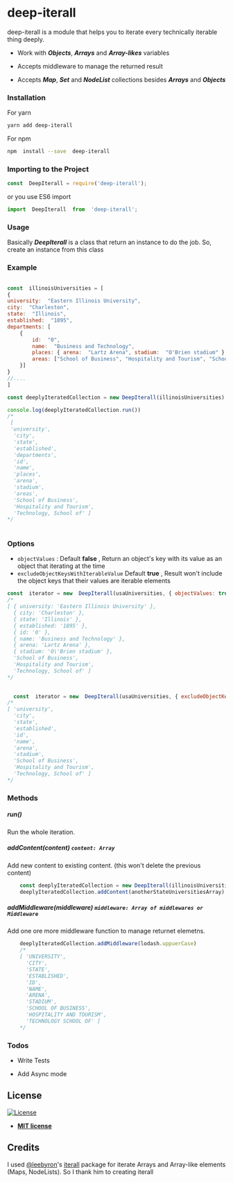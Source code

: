 

# deep-iterall

deep-iterall is a module that helps you to iterate every technically iterable thing deeply.

- Work with ***Objects***, ***Arrays*** and ***Array-likes*** variables

- Accepts middleware to manage the returned result

- Accepts ***Map***, ***Set*** and ***NodeList*** collections besides ***Arrays*** and ***Objects***

### Installation

For yarn

```bash
yarn add deep-iterall
```

For npm

```bash
npm  install --save  deep-iterall
```

### Importing to the Project

```js
const  DeepIterall = require('deep-iterall');
```
or you use ES6 import

```js
import  DeepIterall  from  'deep-iterall';
```

### Usage

Basically ***DeepIterall*** is a class that return an instance to do the job. So, create an instance from this class

### Example

```js

const  illinoisUniversities = [
{
university:  "Eastern Illinois University",
city:  "Charleston",
state:  "Illinois",
established:  "1895",
departments: [
	{
		id:  "0",
		name:  "Business and Technology",
		places: { arena:  "Lartz Arena", stadium:  "O'Brien stadium" },
		areas: ["School of Business", "Hospitality and Tourism", "School of Technology"]
	}]
}
//....
]

const deeplyIteratedCollection = new DeepIterall(illinoisUniversities);

console.log(deeplyIteratedCollection.run())
/*
 [
 'university',
  'city',
  'state',
  'established',
  'departments',
  'id',
  'name',
  'places',
  'arena',
  'stadium',
  'areas',
  'School of Business',
  'Hospitality and Tourism',
  'Technology, School of' ]
*/
  

```

### Options

 - `objectValues` : Default **false** , Return an object's key with its value as an object that iterating at the time
 - `excludeObjectKeysWithIterableValue` Default **true** , Result won't include the object keys that their values are iterable elements

```js
const  iterator = new  DeepIterall(usaUniversities, { objectValues: true });
/*
[ { university: 'Eastern Illinois University' },
  { city: 'Charleston' },
  { state: 'Illinois' },
  { established: '1895' },
  { id: '0' },
  { name: 'Business and Technology' },
  { arena: 'Lartz Arena' },
  { stadium: 'O\'Brien stadium' },
  'School of Business',
  'Hospitality and Tourism',
  'Technology, School of' ]
*/

  
  const  iterator = new  DeepIterall(usaUniversities, { excludeObjectKeysWithIterableValue: false });
/*
[ 'university',
  'city',
  'state',
  'established',
  'id',
  'name',
  'arena',
  'stadium',
  'School of Business',
  'Hospitality and Tourism',
  'Technology, School of' ]
*/
```

### Methods
##### run()
Run the whole iteration.

##### addContent(content) `content: Array`
Add new content to existing content. (this won't delete the previous content)
```js
    const deeplyIteratedCollection = new DeepIterall(illinoisUniversities);
	deeplyIteratedCollection.addContent(anotherStateUniversitiesArray)
```	
##### addMiddleware(middleware)  `middleware: Array of middlewares or Middleware`
Add one ore more middleware function to manage returnet elemetns.
```js
    deeplyIteratedCollection.addMiddleware(lodash.uppuerCase)
    /*
    [ 'UNIVERSITY',
	  'CITY',
	  'STATE',
	  'ESTABLISHED',
	  'ID',
	  'NAME',
	  'ARENA',
	  'STADIUM',
	  'SCHOOL OF BUSINESS',
	  'HOSPITALITY AND TOURISM',
	  'TECHNOLOGY SCHOOL OF' ]
	*/

```

  
### Todos

  

- Write  Tests

- Add Async mode

  


## License

[![License](http://img.shields.io/:license-mit-blue.svg?style=flat-square)](http://badges.mit-license.org)

- **[MIT license](http://opensource.org/licenses/mit-license.php)**
  

## Credits
I used [@leebyron](https://github.com/leebyron)'s [iterall](https://github.com/leebyron/iterall) package for iterate Arrays and Array-like elements (Maps, NodeLists). So I thank him to creating iterall
  
